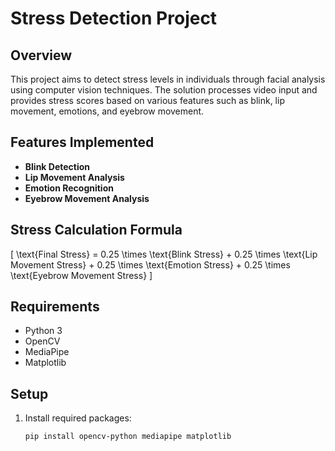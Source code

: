 # Stress Detection Project

## Overview

This project aims to detect stress levels in individuals through facial analysis using computer vision techniques. The solution processes video input and provides stress scores based on various features such as blink, lip movement, emotions, and eyebrow movement.

## Features Implemented

- **Blink Detection**
- **Lip Movement Analysis**
- **Emotion Recognition**
- **Eyebrow Movement Analysis**

## Stress Calculation Formula

\[ \text{Final Stress} = 0.25 \times \text{Blink Stress} + 0.25 \times \text{Lip Movement Stress} + 0.25 \times \text{Emotion Stress} + 0.25 \times \text{Eyebrow Movement Stress} \]

## Requirements

- Python 3
- OpenCV
- MediaPipe
- Matplotlib

## Setup

1. Install required packages:

   ```bash
   pip install opencv-python mediapipe matplotlib

